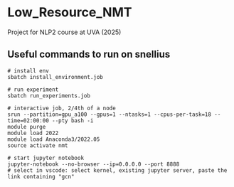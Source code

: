 # Low_Resource_NMT
Project for NLP2 course at UVA (2025)

## Useful commands to run on snellius

```
# install env
sbatch install_environment.job

# run experiment
sbatch run_experiments.job

# interactive job, 2/4th of a node
srun --partition=gpu_a100 --gpus=1 --ntasks=1 --cpus-per-task=18 --time=02:00:00 --pty bash -i
module purge
module load 2022
module load Anaconda3/2022.05
source activate nmt

# start jupyter notebook
jupyter-notebook --no-browser --ip=0.0.0.0 --port 8888
# select in vscode: select kernel, existing jupyter server, paste the link containing "gcn"
```